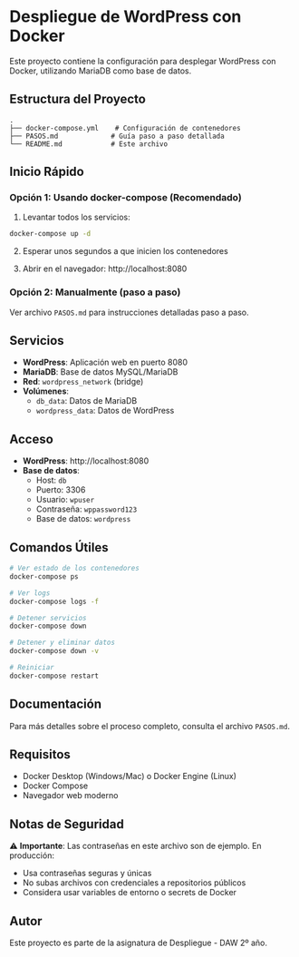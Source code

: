 # Despliegue de WordPress con Docker

Este proyecto contiene la configuración para desplegar WordPress con Docker, utilizando MariaDB como base de datos.

## Estructura del Proyecto

```
.
├── docker-compose.yml    # Configuración de contenedores
├── PASOS.md             # Guía paso a paso detallada
└── README.md            # Este archivo
```

## Inicio Rápido

### Opción 1: Usando docker-compose (Recomendado)

1. Levantar todos los servicios:
```bash
docker-compose up -d
```

2. Esperar unos segundos a que inicien los contenedores

3. Abrir en el navegador: http://localhost:8080

### Opción 2: Manualmente (paso a paso)

Ver archivo `PASOS.md` para instrucciones detalladas paso a paso.

## Servicios

- **WordPress**: Aplicación web en puerto 8080
- **MariaDB**: Base de datos MySQL/MariaDB
- **Red**: `wordpress_network` (bridge)
- **Volúmenes**: 
  - `db_data`: Datos de MariaDB
  - `wordpress_data`: Datos de WordPress

## Acceso

- **WordPress**: http://localhost:8080
- **Base de datos**: 
  - Host: `db`
  - Puerto: 3306
  - Usuario: `wpuser`
  - Contraseña: `wppassword123`
  - Base de datos: `wordpress`

## Comandos Útiles

```bash
# Ver estado de los contenedores
docker-compose ps

# Ver logs
docker-compose logs -f

# Detener servicios
docker-compose down

# Detener y eliminar datos
docker-compose down -v

# Reiniciar
docker-compose restart
```

## Documentación

Para más detalles sobre el proceso completo, consulta el archivo `PASOS.md`.

## Requisitos

- Docker Desktop (Windows/Mac) o Docker Engine (Linux)
- Docker Compose
- Navegador web moderno

## Notas de Seguridad

⚠️ **Importante**: Las contraseñas en este archivo son de ejemplo. En producción:
- Usa contraseñas seguras y únicas
- No subas archivos con credenciales a repositorios públicos
- Considera usar variables de entorno o secrets de Docker

## Autor

Este proyecto es parte de la asignatura de Despliegue - DAW 2º año.
